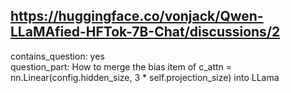 ## https://huggingface.co/vonjack/Qwen-LLaMAfied-HFTok-7B-Chat/discussions/2

contains_question: yes  
question_part: How to merge the bias item of c_attn = nn.Linear(config.hidden_size, 3 * self.projection_size) into LLama